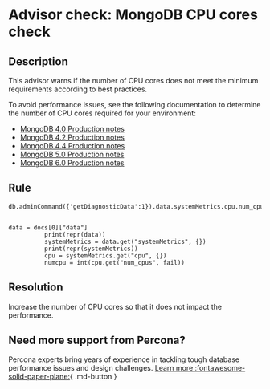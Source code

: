 # Advisor check: MongoDB CPU cores check

## Description
This advisor warns if the number of CPU cores does not meet the minimum requirements according to best practices.

To avoid performance issues, see the following documentation to determine the number of CPU cores required for your environment: 

-  [MongoDB 4.0 Production notes](https://www.mongodb.com/docs/v4.0/administration/production-notes/#std-label-prod-notes-ram)
- [MongoDB 4.2 Production notes](https://www.mongodb.com/docs/v4.2/administration/production-notes/#std-label-prod-notes-ram)
- [MongoDB 4.4 Production notes](https://www.mongodb.com/docs/v4.4/administration/production-notes/#std-label-prod-notes-ram)
- [MongoDB 5.0 Production notes](https://www.mongodb.com/docs/v5.0/administration/production-notes/#std-label-prod-notes-ram)
- [MongoDB 6.0 Production notes](https://www.mongodb.com/docs/v6.0/administration/production-notes/#std-label-prod-notes-ram)

## Rule 
```MONGODB_GETDIAGNOSTICDATA
db.adminCommand({'getDiagnosticData':1}).data.systemMetrics.cpu.num_cpus


data = docs[0]["data"]
          print(repr(data))
          systemMetrics = data.get("systemMetrics", {})
          print(repr(systemMetrics))
          cpu = systemMetrics.get("cpu", {})
          numcpu = int(cpu.get("num_cpus", fail))

``` 

## Resolution
Increase the number of CPU cores so that it does not impact the performance.

## Need more support from Percona?

Percona experts bring years of experience in tackling tough database performance issues and design challenges.
[Learn more :fontawesome-solid-paper-plane:](https://per.co.na/subscribe){ .md-button }
